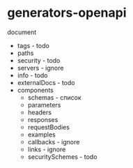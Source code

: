 # generators-openapi

document

- tags - todo
- paths
- security - todo
- servers - ignore
- info - todo
- externalDocs - todo
- components
  - schemas - список
  - parameters
  - headers
  - responses
  - requestBodies
  - examples
  - callbacks - ignore
  - links - ignore
  - securitySchemes - todo
